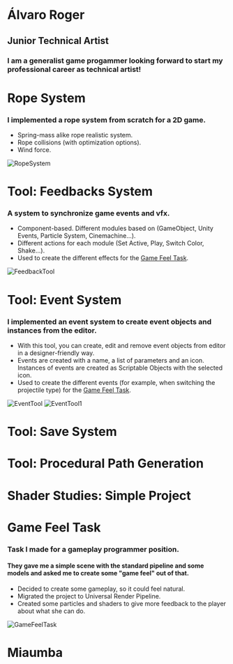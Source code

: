 # Álvaro Roger
## Junior Technical Artist
### I am a generalist game progammer looking forward to start my professional career as technical artist!

# Rope System
### I implemented a rope system from scratch for a 2D game.
- Spring-mass alike rope realistic system.
- Rope collisions (with optimization options).
- Wind force.

![RopeSystem](https://github.com/AlvaroRoger/PortfolioWebsite.github.io/assets/49962993/0364406d-fb94-47df-90f5-edd4dde41cd2)

# Tool: Feedbacks System
### A system to synchronize game events and vfx.
- Component-based. Different modules based on (GameObject, Unity Events, Particle System, Cinemachine...).
- Different actions for each module (Set Active, Play, Switch Color, Shake...).
- Used to create the different effects for the [Game Feel Task](#game-feel-task).

![FeedbackTool](https://github.com/AlvaroRoger/PortfolioWebsite.github.io/assets/49962993/279120d2-a25f-4eb0-b03f-eea3b4d86ab5)



# Tool: Event System
### I implemented an event system to create event objects and instances from the editor.
- With this tool, you can create, edit and remove event objects from editor in a designer-friendly way.
- Events are created with a name, a list of parameters and an icon. Instances of events are created as Scriptable Objects with the selected icon.
- Used to create the different events (for example, when switching the projectile type) for the  [Game Feel Task](#game-feel-task).

![EventTool](https://github.com/AlvaroRoger/PortfolioWebsite.github.io/assets/49962993/c8ea8fb0-a796-4f3c-8cae-a2fe24d5e9af)
![EventTool1](https://github.com/AlvaroRoger/PortfolioWebsite.github.io/assets/49962993/fe9d14fb-8197-4635-a587-96a832472640)


# Tool: Save System

# Tool: Procedural Path Generation

# Shader Studies: Simple Project

# Game Feel Task
### Task I made for a gameplay programmer position.
#### They gave me a simple scene with the standard pipeline and some models and asked me to create some "game feel" out of that.
- Decided to create some gameplay, so it could feel natural.
- Migrated the project to Universal Render Pipeline.
- Created some particles and shaders to give more feedback to the player about what she can do.

![GameFeelTask](https://github.com/AlvaroRoger/PortfolioWebsite.github.io/assets/49962993/2a2bebc0-7397-4fe6-b7b7-87ad1501b7db)

# Miaumba
